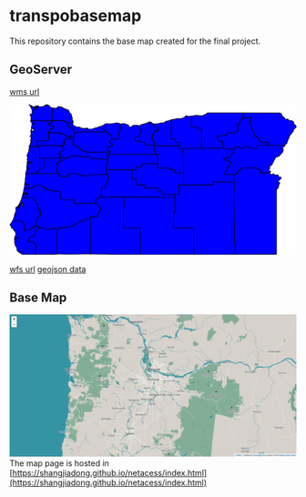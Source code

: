 # transpobasemap

This repository contains the base map created for the final project. 

## GeoServer

[wms url](http://localhost:8080/geoserver/ceoas/wms?service=WMS&version=1.1.0&request=GetMap&layers=ceoas:ore_counties&styles=&bbox=-124.56670504390223,41.991794810535794,-116.46326242572455,46.23731681568611&width=768&height=402&srs=EPSG:4326&format=application/openlayers)

![oregon county](img/ceoas-ore_counties.png)

[wfs url](http://localhost:8080/geoserver/ceoas/ows?service=WFS&version=1.0.0&request=GetFeature&typeName=ceoas:ore_counties&maxFeatures=50&outputFormat=application%2Fjson)
[geojson data](asset/ore_counties.geojson)

## Base Map

![basemap](/img/basemap.PNG)
The map page is hosted in [https://shangjiadong.github.io/netacess/index.html](https://shangjiadong.github.io/netacess/index.html)

